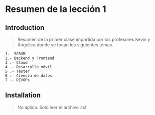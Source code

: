 # Resumen de la lección 1

## Introduction

> Resumen de la primer clase impartida por los profesores Kevin y Ángelica donde se tocan los siguientes temas.

    1.- SCRUM
    2.- Backend y Frontend
    3 .- Cloud
    4 .- Desarrollo móvil
    5 .- Tester
    6 .- Ciencia de datos
    7 .- DEVOPs


## Installation

> No aplica. Solo leer el archivo .txt

